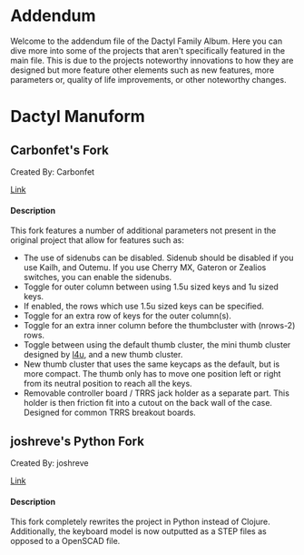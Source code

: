 # Addendum

Welcome to the addendum file of the Dactyl Family Album. Here you can dive more into some of the projects that aren't specifically featured in the main file. This is due to the projects noteworthy innovations to how they are designed but more feature other elements such as new features, more parameters or, quality of life improvements, or other noteworthy changes.  

# Dactyl Manuform

## Carbonfet's Fork

Created By: Carbonfet

[Link](https://github.com/carbonfet/dactyl-manuform)

#### Description

This fork features a number of additional parameters not present in the original project that allow for features such as: 

- The use of sidenubs can be disabled. Sidenub should be disabled if you use Kailh, and Outemu. If you use Cherry MX, Gateron or Zealios switches, you can enable the sidenubs.
- Toggle for outer column between using 1.5u sized keys and 1u sized keys.
- If enabled, the rows which use 1.5u sized keys can be specified.
- Toggle for an extra row of keys for the outer column(s).
- Toggle for an extra inner column before the thumbcluster with (nrows-2) rows.
- Toggle between using the default thumb cluster, the mini thumb cluster designed by [l4u](https://github.com/l4u/dactyl-manuform-mini-keyboard), and a new thumb cluster.
- New thumb cluster that uses the same keycaps as the default, but is more compact. The thumb only has to move one position left or right from its neutral position to reach all the keys. 
- Removable controller board / TRRS jack holder as a separate part. This holder is then friction fit into a cutout on the back wall of the case. Designed for common TRRS breakout boards. 

## joshreve's Python Fork

Created By: joshreve

[Link](https://github.com/joshreve/dactyl-keyboard)

#### Description

This fork completely rewrites the project in Python instead of Clojure. Additionally, the keyboard model is now outputted as a STEP files as opposed to a OpenSCAD file. 